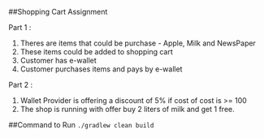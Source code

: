 ##Shopping Cart Assignment

Part 1 :

1) Theres are items that could be purchase - Apple, Milk and NewsPaper
2) These items could be added to shopping cart
3) Customer has e-wallet
4) Customer purchases items and pays by e-wallet

Part 2 :

1) Wallet Provider is offering a discount of 5% if cost of cost is >= 100
2) The shop is running with offer buy 2 liters of milk and get 1 free.


##Command to Run
`./gradlew clean build`